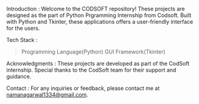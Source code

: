 Introduction :
Welcome to the CODSOFT repository! These projects are designed as the part of Python Prgramming Internship from Codsoft. Built with Python and Tkinter, these applications offers a user-friendly interface for the users.

Tech Stack :
> Programming Language(Python)
> GUI Framework(Tkinter)

Acknowledgments :
These projects are developed as part of the CodSoft internship. Special thanks to the CodSoft team for their support and guidance.

Contact :
For any inquiries or feedback, please contact me at namanagarwal1334@gmail.com.

